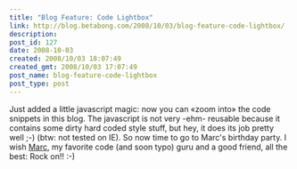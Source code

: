 ```yaml
---
title: "Blog Feature: Code Lightbox"
link: http://blog.betabong.com/2008/10/03/blog-feature-code-lightbox/
description: 
post_id: 127
date: 2008-10-03
created: 2008/10/03 18:07:49
created_gmt: 2008/10/03 17:07:49
post_name: blog-feature-code-lightbox
post_type: post
---
```



Just added a little javascript magic: now you can «zoom into» the code snippets in this blog. The javascript is not very -ehm- reusable because it contains some dirty hard coded style stuff, but hey, it does its job pretty well ;-) (btw: not tested on IE). So now time to go to Marc's birthday party. I wish [Marc](http://www.entropy.ch), my favorite code (and soon typo) guru and a good friend, all the best: Rock on!! :-)
